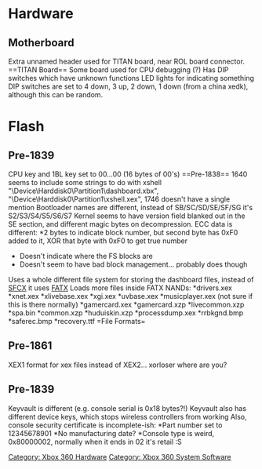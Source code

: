 # Hardware

## Motherboard

Extra unnamed header used for TITAN board, near ROL board connector.
\==TITAN Board== Some board used for CPU debugging (?)
Has DIP switches which have unknown functions
LED lights for indicating something
DIP switches are set to 4 down, 3 up, 2 down, 1 down (from a china
xedk), although this can be random.

# Flash

## Pre-1839

CPU key and 1BL key set to 00...00 (16 bytes of 00's)
\==Pre-1838== 1640 seems to include some strings to do with xshell
"\\Device\\Harddisk0\\Partition1\\dashboard.xbx",
"\\Device\\Harddisk0\\Partition1\\xshell.xex", 1746 doesn't have a
single mention
Bootloader names are different, instead of SB/SC/SD/SE/SF/SG it's
S2/S3/S4/S5/S6/S7
Kernel seems to have version field blanked out in the SE section, and
different magic bytes on decompression.
ECC data is different:
\*2 bytes to indicate block number, but second byte has 0xF0 added to
it, XOR that byte with 0xF0 to get true number

  - Doesn't indicate where the FS blocks are
  - Doesn't seem to have bad block management... probably does though

Uses a whole different file system for storing the dashboard files,
instead of [SFCX](NAND_File_System) it uses
[FATX](FATX)
Loads more files inside FATX NANDs:
\*drivers.xex
\*xnet.xex
\*xlivebase.xex
\*xgi.xex
\*uvbase.xex
\*musicplayer.xex (not sure if this is there normally)
\*gamercard.xex
\*gamercard.xzp
\*livecommon.xzp
\*spa.bin
\*common.xzp
\*huduiskin.xzp
\*processdump.xex
\*rrbkgnd.bmp
\*saferec.bmp
\*recovery.ttf
\=File Formats=

## Pre-1861

XEX1 format for xex files instead of XEX2... xorloser where are you?

## Pre-1839

Keyvault is different (e.g. console serial is 0x18 bytes?\!)
Keyvault also has different device keys, which stops wireless
controllers from working
Also, console security certificate is incomplete-ish:
\*Part number set to 12345678901
\*No manufacturing date?
\*Console type is weird, 0x80000002, normally when it ends in 02 it's
retail :S

[Category: Xbox 360 Hardware](../Category_Xbox360_Hardware)
[Category: Xbox 360 System Software](../Category_Xbox360_System_Software)
